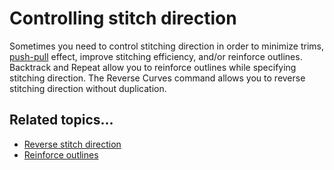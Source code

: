 # Controlling stitch direction

Sometimes you need to control stitching direction in order to minimize trims, [push-pull](../../glossary/glossary) effect, improve stitching efficiency, and/or reinforce outlines. Backtrack and Repeat allow you to reinforce outlines while specifying stitching direction. The Reverse Curves command allows you to reverse stitching direction without duplication.

## Related topics...

- [Reverse stitch direction](Reverse_stitch_direction)
- [Reinforce outlines](Reinforce_outlines)
